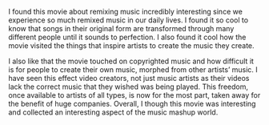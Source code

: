 I found this movie about remixing music incredibly interesting since we experience so much remixed music in our daily lives. I found it so cool to know that songs in their original form are transformed through many different people until it sounds to perfection. I also found it cool how the movie visited the things that inspire artists to create the music they create. 

I also like that the movie touched on copyrighted music and how difficult it is for people to create their own music, morphed from other artists’ music. I have seen this effect video creators, not just music artists as their videos lack the correct music that they wished was being played. This freedom, once available to artists of all types, is now for the most part, taken away for the benefit of huge companies. Overall, I though this movie was interesting and collected an interesting aspect of the music mashup world. 

